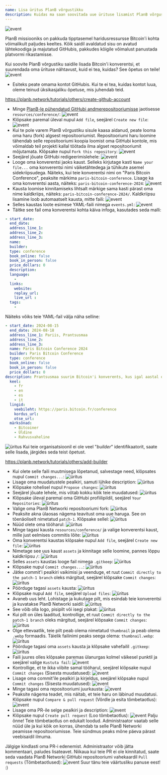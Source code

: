 ```yaml
---
name: Lisa üritus PlanB võrgustikku
description: Kuidas ma saan soovitada uue ürituse lisamist PlanB võrgustikku?
---
```

![event](assets/cover.webp)

PlanB missiooniks on pakkuda tipptasemel haridusressursse Bitcoin'i kohta võimalikult paljudes keeltes. Kõik saidil avaldatud sisu on avatud lähtekoodiga ja majutatud GitHubis, pakkudes kõigile võimalust panustada platvormi rikastamisse.

Kui soovite PlanB võrgustiku saidile lisada Bitcoin'i konverentsi, et suurendada oma ürituse nähtavust, kuid ei tea, kuidas? See õpetus on teile!
![event](assets/01.webp)
- Esiteks peate omama kontot GitHubis. Kui te ei tea, kuidas kontot luua, oleme teinud üksikasjaliku õpetuse, mis juhendab teid.

https://planb.network/tutorials/others/create-github-account


- Minge [PlanB-le pühendatud GitHubi andmerepositooriumisse](https://github.com/PlanB-Network/bitcoin-educational-content/tree/dev/resources/conference) jaotisesse `resources/conference/`:
![event](assets/02.webp)
- Klõpsake paremal üleval nupul `Add file`, seejärel `Create new file`:
![event](assets/03.webp)
- Kui te pole varem PlanB võrgustiku sisule kaasa aidanud, peate looma oma haru (fork) algsest repositooriumist. Repositooriumi haru loomine tähendab selle repositooriumi koopia loomist oma GitHubi kontole, mis võimaldab teil projekti kallal töötada ilma algset repositooriumit mõjutamata. Klõpsake nupul `Fork this repository`:
![event](assets/04.webp)
- Seejärel jõuate GitHubi redigeerimislehele:
![event](assets/05.webp)
- Looge oma konverentsi jaoks kaust. Selleks kirjutage kasti `Name your file...` oma konverentsi nimi väiketähtedega ja tühikute asemel sidekriipsudega. Näiteks, kui teie konverentsi nimi on "Paris Bitcoin Conference", peaksite märkima `paris-bitcoin-conference`. Lisage ka oma konverentsi aasta, näiteks: `paris-bitcoin-conference-2024`:
![event](assets/06.webp)
- Kausta loomise kinnitamiseks lihtsalt märkige sama kasti pärast oma nime kaldkriips, näiteks: `paris-bitcoin-conference-2024/`. Kaldkriipsu lisamine loob automaatselt kausta, mitte faili:
![event](assets/07.webp)
- Selles kaustas loote esimese YAML-faili nimega `events.yml`:
![event](assets/08.webp)
- Täitke see fail oma konverentsi kohta käiva infoga, kasutades seda malli:

```yaml
- start_date:
  end_date:
  address_line_1:
  address_line_2: 
  address_line_3: 
  name:
  builder:
  type: conference
  book_online: false
  book_in_person: false
  price_dollars: 0
  description:
  language: 
    - 
  links:
    website:
    replay_url:    
    live_url :
  tags: 
    - 
```

Näiteks võiks teie YAML-fail välja näha selline:

```yaml
- start_date: 2024-08-15
  end_date: 2024-08-18
  address_line_1: Pariis, Prantsusmaa
  address_line_2: 
  address_line_3: 
  name: Paris Bitcoin Conference 2024
  builder: Paris Bitcoin Conference
  type: conference
  book_online: false
  book_in_person: false
  price_dollars: 0
description: Prantsusmaa suurim Bitcoin'i konverents, kus igal aastal osaleb üle 8000 osaleja!
  keel:
    - fr
    - en
    - es
    - it
  lingid:
    veebileht: https://paris.bitcoin.fr/conference
    kordus_url:
    otse_url:
  märksõnad:
    - Bitcoiner
    - Üldine
    - Rahvusvaheline
```
![üritus](assets/09.webp)
Kui teie organisatsioonil ei ole veel "*builder*" identifikaatorit, saate selle lisada, järgides seda teist õpetust.

https://planb.network/tutorials/others/add-builder



- Kui olete selle faili muutmisega lõpetanud, salvestage need, klõpsates nupul `Commit changes...`:
![üritus](assets/10.webp)
- Lisage oma muudatustele pealkiri, samuti lühike description:
![üritus](assets/11.webp)
- Klõpsake rohelisel nupul `Propose changes`:
![üritus](assets/12.webp)
- Seejärel jõuate lehele, mis võtab kokku kõik teie muudatused:
![üritus](assets/13.webp)
- Klõpsake üleval paremal oma GitHubi profiilipildil, seejärel `Your Repositories`:
![üritus](assets/14.webp)
- Valige oma PlanB Networki repositooriumi fork:
![üritus](assets/15.webp)
- Peaksite akna ülaosas nägema teavitust oma uue haruga. See on tõenäoliselt nimetatud `patch-1`. Klõpsake sellel:
![üritus](assets/16.webp)
- Nüüd olete oma tööharul:
![üritus](assets/17.webp)
- Minge tagasi kausta `resources/conference/` ja valige konverentsi kaust, mille just eelmises commitis lõite:
![üritus](assets/18.webp)
- Oma konverentsi kaustas klõpsake nupul `Add file`, seejärel `Create new file`:
![üritus](assets/19.webp)
- Nimetage see uus kaust `assets` ja kinnitage selle loomine, pannes lõppu kaldkriipsu `/`:
![üritus](assets/20.webp)
- Selles `assets` kaustas looge fail nimega `.gitkeep`:
![üritus](assets/21.webp)
- Klõpsake nupul `Commit changes...`:
![üritus](assets/22.webp)
- Jätke commit'i pealkiri vaikimisi ja veenduge, et ruut `Commit directly to the patch-1 branch` oleks märgitud, seejärel klõpsake `Commit changes`:
![üritus](assets/23.webp)
- Pöörduge tagasi `assets` kausta:
![üritus](assets/24.webp)
- Klõpsake nupul `Add file`, seejärel `Upload files`: ![üritus](assets/25.webp)
- Avaneb uus leht. Lohistage ja kukutage pilt, mis esindab teie konverentsi ja kuvatakse PlanB Networki saidil:
![üritus](assets/26.webp)
- See võib olla logo, pisipilt või isegi plakat:
![üritus](assets/27.webp)
- Kui pilt on üles laaditud, kontrollige, et ruut `Commit directly to the patch-1 branch` oleks märgitud, seejärel klõpsake `Commit changes`:
![üritus](assets/28.webp)
- Olge ettevaatlik, teie pilt peab olema nimetatud `thumbnail` ja peab olema `.webp` formaadis. Täielik failinimi peaks seega olema: `thumbnail.webp`:
![üritus](assets/29.webp)
- Pöörduge tagasi oma `assets` kausta ja klõpsake vahefailil `.gitkeep`:
![üritus](assets/30.webp)
- Faili juures olles klõpsake paremas ülanurgas kolmel väikesel punktil ja seejärel valige `Kustuta fail`: ![event](assets/31.webp)
- Kontrollige, et te ikka viibite samal tööharul, seejärel klõpsake nupul `Commit changes` (Sisesta muudatused):
![event](assets/32.webp)
- Lisage oma commit'ile pealkiri ja kirjeldus, seejärel klõpsake nupul `Commit changes` (Sisesta muudatused):
![event](assets/33.webp)
- Minge tagasi oma repositooriumi juurkausta:
![event](assets/34.webp)
- Peaksite nägema teadet, mis näitab, et teie haru on läbinud muudatusi. Klõpsake nupul `Compare & pull request` (Võrdle ja esita tõmbetaotlus):
![event](assets/35.webp)
- Lisage oma PR-ile selge pealkiri ja description:
![event](assets/36.webp)
- Klõpsake nupul `Create pull request` (Loo tõmbetaotlus):
![event](assets/37.webp)
Palju õnne! Teie tõmbetaotlus on edukalt loodud. Administraator vaatab selle nüüd üle ja kui kõik on korras, ühendab ta selle PlanB Networki peamisse repositooriumisse. Teie sündmus peaks mõne päeva pärast veebisaidil ilmuma.

Jälgige kindlasti oma PR-i edenemist. Administraator võib jätta kommentaari, paludes lisateavet. Niikaua kui teie PR ei ole kinnitatud, saate seda vaadata PlanB Networki GitHubi repositooriumi vahekaardil `Pull requests` (Tõmbetaotlused):
![event](assets/38.webp)
Suur tänu teie väärtusliku panuse eest! :)
